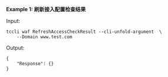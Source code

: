 **Example 1: 刷新接入配置检查结果**



Input: 

```
tccli waf RefreshAccessCheckResult --cli-unfold-argument  \
    --Domain www.test.com
```

Output: 
```
{
    "Response": {}
}
```


